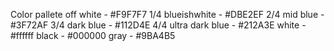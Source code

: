 Color pallete
off white - #F9F7F7
1/4 blueishwhite - #DBE2EF
2/4 mid blue - #3F72AF
3/4 dark blue - #112D4E
4/4 ultra dark blue - #212A3E
white - #ffffff
black - #000000
gray - #9BA4B5